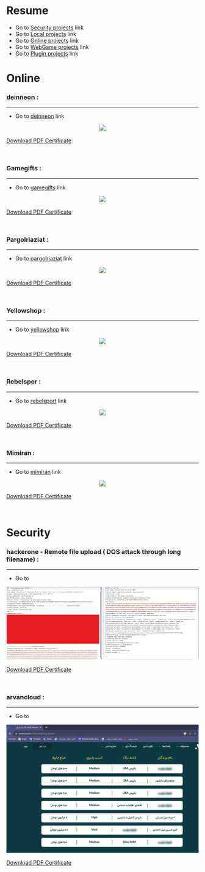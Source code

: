 # Resume

* Go to [Security projects](#security) link
* Go to [Local projects](https://#) link
* Go to [Online projects](#online) link
* Go to [WebGame projects](https://#) link
* Go to [Plugin projects](https://#) link

# Online

<h3>
  deinneon :
</h3>
  
___

* Go to [deinneon](https://www.deinneon.de) link
<div align="center">
<img src="https://github.com/amirdecoder/File/blob/main/Sample/deinneon.png"><img>
</div>

<a href="https://github.com/amirdecoder/Cv/blob/main/PDF/digital-skill-web-analytics_certificate_of_achievement_brzgrv7.pdf">
<p>Download PDF Certificate<p>
</a>

<br>

<h3>
  Gamegifts :
</h3>

___

* Go to [gamegifts](https://gamegifts.ir) link
<div align="center">
<img src="https://github.com/amirdecoder/File/blob/main/Sample/gamegifts.ir.png"><img>
</div>

<a href="https://github.com/amirdecoder/Cv/blob/main/PDF/digital-skill-web-analytics_certificate_of_achievement_brzgrv7.pdf">
<p>Download PDF Certificate<p>
</a>

<br>

<h3>
  Pargolriaziat :
</h3>
  
___

* Go to [pargolriaziat](https://pargolriaziat.com) link
<div align="center">
<img src="https://github.com/amirdecoder/File/blob/main/Sample/pargolriaziat.png"><img>
</div>

<a href="https://github.com/amirdecoder/Cv/blob/main/PDF/Learner-Verification-1945-35544408.pdf">
<p>Download PDF Certificate<p>
</a>

<br>

<h3>
  Yellowshop :
</h3>
  
___

* Go to [yellowshop](https://yellowshop.ir) link
<div align="center">
<img src="https://github.com/amirdecoder/File/blob/main/Sample/yellowshop.png"><img>
</div>

<a href="https://github.com/amirdecoder/Cv/blob/main/PDF/Learner-Verification-1945-35544408.pdf">
<p>Download PDF Certificate<p>
</a>

<br>

<h3>
  Rebelspor :
</h3>
  
___

* Go to [rebelsport](https://www.rebelsport.com.au) link
<div align="center">
<img src="https://github.com/amirdecoder/File/blob/main/Sample/rebelsport.png"><img>
</div>

<a href="https://github.com/amirdecoder/Cv/blob/main/PDF/Learner-Verification-1945-35544408.pdf">
<p>Download PDF Certificate<p>
</a>

<br>

<h3>
  Mimiran :
</h3>
  
___

* Go to [mimiran](https://mimiran.ir) link
<div align="center">
<img src="https://github.com/amirdecoder/File/blob/main/Sample/mimiran.png"><img>
</div>

<a href="https://github.com/amirdecoder/Cv/blob/main/PDF/Learner-Verification-1945-35544408.pdf">
<p>Download PDF Certificate<p>
</a>

<br>

# Security

<h3>
  hackerone - Remote file upload ( DOS attack through long filename) :
</h3>
  
___

* Go to 
<div align="center">
<img src="https://github.com/amirdecoder/File/blob/main/Sample/RFU%20hackerone.jpg"><img>
</div>

<a href="https://github.com/amirdecoder/Cv/blob/main/PDF/digital-skill-web-analytics_certificate_of_achievement_brzgrv7.pdf">
<p>Download PDF Certificate<p>
</a>

<br>

<h3>
  arvancloud :
</h3>

___

* Go to 
<div align="center">
<img src="https://github.com/amirdecoder/File/blob/main/Sample/Vital%20Arvan.png"><img>
</div>

<a href="https://github.com/amirdecoder/Cv/blob/main/PDF/digital-skill-web-analytics_certificate_of_achievement_brzgrv7.pdf">
<p>Download PDF Certificate<p>
</a>

<br>

